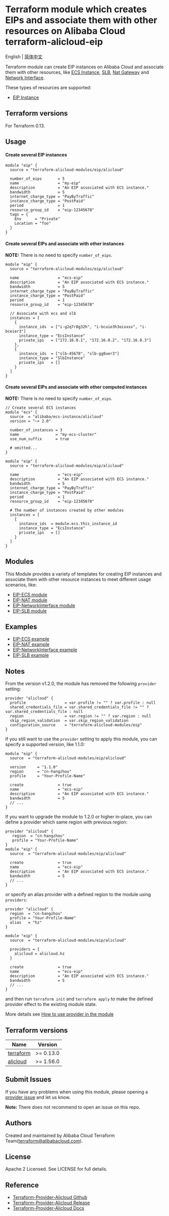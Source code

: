 Terraform module which creates EIPs and associate them with other resources on Alibaba Cloud    
terraform-alicloud-eip
=====================================================================

English | [简体中文](https://github.com/terraform-alicloud-modules/terraform-alicloud-eip/blob/master/README-CN.md)

Terraform module can create EIP instances on Alibaba Cloud and associate them with other resources, like [ECS Instance](https://www.terraform.io/docs/providers/alicloud/r/instance.html), [SLB](https://www.terraform.io/docs/providers/alicloud/r/slb.html), [Nat Gateway](https://www.terraform.io/docs/providers/alicloud/r/nat_gateway.html) and [Network Interface](https://www.terraform.io/docs/providers/alicloud/r/network_interface.html).

These types of resources are supported:

* [EIP Instance](https://www.terraform.io/docs/providers/alicloud/r/eip.html)

## Terraform versions

For Terraform 0.13.

## Usage

#### Create several EIP instances

```hcl
module "eip" {
  source = "terraform-alicloud-modules/eip/alicloud"

  number_of_eips       = 5
  name                 = "my-eip"
  description          = "An EIP associated with ECS instance."
  bandwidth            = 5
  internet_charge_type = "PayByTraffic"
  instance_charge_type = "PostPaid"
  period               = 1
  resource_group_id    = "eip-12345678"
  tags = {
    Env      = "Private"
    Location = "foo"
  }
}
```

#### Create several EIPs and associate with other instances

**NOTE:** There is no need to specify `number_of_eips`.

```hcl
module "eip" {
  source = "terraform-alicloud-modules/eip/alicloud"

  name                 = "ecs-eip"
  description          = "An EIP associated with ECS instance."
  bandwidth            = 5
  internet_charge_type = "PayByTraffic"
  instance_charge_type = "PostPaid"
  period               = 1
  resource_group_id    = "eip-12345678"

  // Associate with ecs and slb
  instances = [
    {
      instance_ids  = ["i-g2q7r8g32h", "i-bcuie3h3oixxxx", "i-bceier3"]
      instance_type = "EcsInstance"
      private_ips   = ["172.16.0.1", "172.16.0.2", "172.16.0.3"]
    },
    {
      instance_ids  = ["slb-45678", "slb-gg8uer3"]
      instance_type = "SlbInstance"
      private_ips   = []
    }
  ]
}
```

#### Create several EIPs and associate with other computed instances

**NOTE:** There is no need to specify `number_of_eips`.

```hcl
// Create several ECS instances
module "ecs" {
  source  = "alibaba/ecs-instance/alicloud"
  version = "~> 2.0"

  number_of_instances = 3
  name                = "my-ecs-cluster"
  use_num_suffix      = true
  
  # omitted...
}

module "eip" {
  source = "terraform-alicloud-modules/eip/alicloud"

  name                 = "ecs-eip"
  description          = "An EIP associated with ECS instance."
  bandwidth            = 5
  internet_charge_type = "PayByTraffic"
  instance_charge_type = "PostPaid"
  period               = 1
  resource_group_id    = "eip-12345678"

  # The number of instances created by other modules
  instances = [
    {
      instance_ids  = module.ecs.this_instance_id
      instance_type = "EcsInstance"
      private_ips   = []
    }
  ]
}
```

## Modules

This Module provides a variety of templates for creating EIP instances and associate them with other resource instances to meet different usage scenarios, like:

* [EIP-ECS module](https://github.com/terraform-alicloud-modules/terraform-alicloud-eip/tree/master/modules/associate-with-ecs)
* [EIP-NAT module](https://github.com/terraform-alicloud-modules/terraform-alicloud-eip/tree/master/modules/associate-with-nat-gateway)
* [EIP-NetworkInterface module](https://github.com/terraform-alicloud-modules/terraform-alicloud-eip/tree/master/modules/associate-with-network-interface)
* [EIP-SLB module](https://github.com/terraform-alicloud-modules/terraform-alicloud-eip/tree/master/modules/associate-with-slb)


## Examples

* [EIP-ECS example](https://github.com/terraform-alicloud-modules/terraform-alicloud-eip/tree/master/examples/associate-with-ecs)
* [EIP-NAT example](https://github.com/terraform-alicloud-modules/terraform-alicloud-eip/tree/master/examples/associate-with-nat-gateway)
* [EIP-NetworkInterface example](https://github.com/terraform-alicloud-modules/terraform-alicloud-eip/tree/master/examples/associate-with-network-interface)
* [EIP-SLB example](https://github.com/terraform-alicloud-modules/terraform-alicloud-eip/tree/master/examples/associate-with-slb)

## Notes
From the version v1.2.0, the module has removed the following `provider` setting:

```hcl
provider "alicloud" {
  profile                 = var.profile != "" ? var.profile : null
  shared_credentials_file = var.shared_credentials_file != "" ? var.shared_credentials_file : null
  region                  = var.region != "" ? var.region : null
  skip_region_validation  = var.skip_region_validation
  configuration_source    = "terraform-alicloud-modules/eip"
}
```

If you still want to use the `provider` setting to apply this module, you can specify a supported version, like 1.1.0:

```hcl
module "eip" {
  source  = "terraform-alicloud-modules/eip/alicloud"

  version     = "1.1.0"
  region      = "cn-hangzhou"
  profile     = "Your-Profile-Name"

  create               = true
  name                 = "ecs-eip"
  description          = "An EIP associated with ECS instance."
  bandwidth            = 5
  // ...
}
```

If you want to upgrade the module to 1.2.0 or higher in-place, you can define a provider which same region with
previous region:

```hcl
provider "alicloud" {
   region  = "cn-hangzhou"
   profile = "Your-Profile-Name"
}
module "eip" {
  source  = "terraform-alicloud-modules/eip/alicloud"

  create               = true
  name                 = "ecs-eip"
  description          = "An EIP associated with ECS instance."
  bandwidth            = 5
  // ...
}
```
or specify an alias provider with a defined region to the module using `providers`:

```hcl
provider "alicloud" {
  region  = "cn-hangzhou"
  profile = "Your-Profile-Name"
  alias   = "hz"
}

module "eip" {
  source  = "terraform-alicloud-modules/eip/alicloud"

  providers = {
    alicloud = alicloud.hz
  }

  create               = true
  name                 = "ecs-eip"
  description          = "An EIP associated with ECS instance."
  bandwidth            = 5
  // ...
}
```

and then run `terraform init` and `terraform apply` to make the defined provider effect to the existing module state.

More details see [How to use provider in the module](https://www.terraform.io/docs/language/modules/develop/providers.html#passing-providers-explicitly)

## Terraform versions

| Name | Version |
|------|---------|
| <a name="requirement_terraform"></a> [terraform](#requirement\_terraform) | >= 0.13.0 |
| <a name="requirement_alicloud"></a> [alicloud](#requirement\_alicloud) | >= 1.56.0 |

Submit Issues
-------------
If you have any problems when using this module, please opening a [provider issue](https://github.com/terraform-providers/terraform-provider-alicloud/issues/new) and let us know.

**Note:** There does not recommend to open an issue on this repo.

Authors
-------
Created and maintained by Alibaba Cloud Terraform Team(terraform@alibabacloud.com).

License
----
Apache 2 Licensed. See LICENSE for full details.

Reference
---------
* [Terraform-Provider-Alicloud Github](https://github.com/terraform-providers/terraform-provider-alicloud)
* [Terraform-Provider-Alicloud Release](https://releases.hashicorp.com/terraform-provider-alicloud/)
* [Terraform-Provider-Alicloud Docs](https://www.terraform.io/docs/providers/alicloud/index.html)